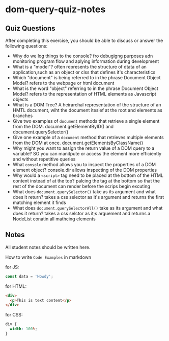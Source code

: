 # dom-query-quiz-notes

## Quiz Questions

After completing this exercise, you should be able to discuss or answer the following questions:

- Why do we log things to the console?
  fro debugigng purposes adn monitoring program flow and aplying information during development
- What is a "model"?
  often represents the structure of dtata of an application,such as an object or clss that defines it's characteristics
- Which "document" is being referred to in the phrase Document Object Model?
  refers to the webpage or html document
- What is the word "object" referring to in the phrase Document Object Model?
  refers to the representation of HTML elements as Javascript objects
- What is a DOM Tree?
  A heirarchal representation of the structure of an HMTL document, wiht the document iteslef at the root and elements as branches
- Give two examples of `document` methods that retrieve a single element from the DOM.
  document.getElementByID() and document.querySelector()
- Give one example of a `document` method that retrieves multiple elements from the DOM at once.
  document.getElementsByClassName()
- Why might you want to assign the return value of a DOM query to a variable?
  SO you can manitpute or access the element more efficiently and without repetitive queries
- What `console` method allows you to inspect the properties of a DOM element object?
  console.dir allows inspecting of the DOM properties
- Why would a `<script>` tag need to be placed at the bottom of the HTML content instead of at the top?
  palcing the tag at the bottom so that the rest of the document can render before the scrips begin excuting
- What does `document.querySelector()` take as its argument and what does it return?
  takes a css selector as it's argument and returns the first matching element it finds
- What does `document.querySelectorAll()` take as its argument and what does it return?
  takes a css selctor as it;s arguement and returns a NodeList conatin all mathcing elements

## Notes

All student notes should be written here.

How to write `Code Examples` in markdown

for JS:

```javascript
const data = 'Howdy';
```

for HTML:

```html
<div>
  <p>This is text content</p>
</div>
```

for CSS:

```css
div {
  width: 100%;
}
```
